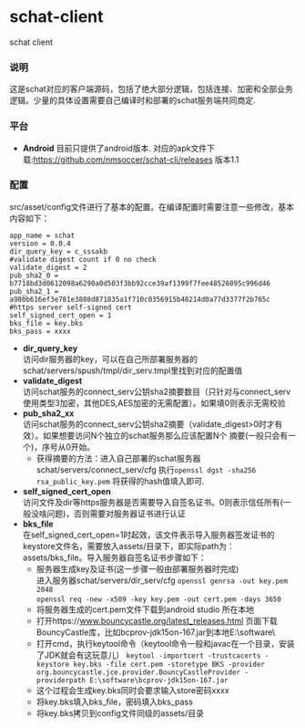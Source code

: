 # schat-client
schat client

### 说明
这是schat对应的客户端源码，包括了绝大部分逻辑，包括连接、加密和全部业务逻辑。少量的具体设置需要自己编译时和部署的schat服务端共同商定.

### 平台
* **Android**  目前只提供了android版本. 对应的apk文件下载:https://github.com/nmsoccer/schat-cli/releases 版本1.1

### 配置
src/asset/config文件进行了基本的配置。在编译配置时需要注意一些修改，基本内容如下：
```
app_name = schat
version = 0.0.4
dir_query_key = c_sssakb
#validate digest count if 0 no check
validate_digest = 2
pub_sha2_0 = b7718bd3d0612098a6290a0d503f3bb92cce39af1399f7fee48526095c996d46
pub_sha2_1 = a980b616ef3e781e3888d871835a1f710c0356915b48214d0a77d3377f2b765c
#https server self-signed cert
self_signed_cert_open = 1
bks_file = key.bks
bks_pass = xxxx
```

* **dir_query_key**   
  访问dir服务器的key，可以在自己所部署服务器的schat/servers/spush/tmpl/dir_serv.tmpl里找到对应的配置值
* **validate_digest**  
  访问schat服务的connect_serv公钥sha2摘要数目（只针对与connect_serv使用类型3加密，其他DES,AES加密的无需配置）。如果填0则表示无需校验
* **pub_sha2_xx**  
  访问schat服务的connect_serv公钥sha2摘要（validate_digest>0时才有效）。如果想要访问N个独立的schat服务那么应该配置N个
  摘要(一般只会有一个)，序号从0开始。 
  * 获得摘要的方法：进入自己部署的schat服务器schat/servers/connect_serv/cfg 执行``openssl dgst -sha256 rsa_public_key.pem`` 将获得的hash值填入即可.
* **self_signed_cert_open**   
  访问文件及dir等https服务器是否需要导入自签名证书。0则表示信任所有(一般没啥问题)，否则需要对服务器证书进行认证
* **bks_file**  
  在self_signed_cert_open=1时起效，该文件表示导入服务器签发证书的keystore文件名，需要放入assets/目录下，即实际path为：assets/bks_file。导入服务器自签名证书步骤如下：
  * 服务器生成key及证书(这一步骤一般由部署服务器时完成)  
    进入服务器schat/servers/dir_serv/cfg
    ``openssl genrsa -out key.pem 2048``  
    ``openssl req -new -x509 -key key.pem -out cert.pem -days 3650``
  * 将服务器生成的cert.pem文件下载到android studio 所在本地  
  * 打开https://www.bouncycastle.org/latest_releases.html 页面下载BouncyCastle库，比如bcprov-jdk15on-167.jar到本地E:\software\
  * 打开cmd，执行keytool命令（keytool命令一般和javac在一个目录，安装了JDK就会有这玩意儿）
    ``keytool -importcert -trustcacerts -keystore key.bks -file cert.pem -storetype BKS -provider org.bouncycastle.jce.provider.BouncyCastleProvider -  providerpath E:\software\bcprov-jdk15on-167.jar ``
  * 这个过程会生成key.bks同时会要求输入store密码xxxx
  * 将key.bks填入bks_file，密码填入bks_pass
  * 将key.bks拷贝到config文件同级的assets/目录
